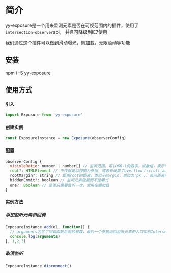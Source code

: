 # 简介

yy-exposure是一个用来监测元素是否在可视范围内的插件，使用了`intersection-observer`api， 并且可降级到IE7使用

我们通过这个插件可以做到滑动曝光，懒加载，无限滚动等功能

## 安装

npm i -S yy-exposure

## 使用方式

#### 引入
```js
import Exposure from 'yy-exposure'
```
#### 创建实例
```js
const ExposureInstance = new Exposure(observerConfig)
```
#### 配置
```js
observerConfig {
  visivleRatio: number | number[] // 监听范围，可以传0-1的数字，或数组，表示曝光面积所占比例
  root?: HTMLElement // 不传就是以视窗为参照，或者有设置了overflow：scroll|auto的祖先元素
  rootMargin?: string // 距离root的距离，类似于margin，单位为'px',，表示距离root多少就算重叠。 注意：即使是0，也要带单位
  hiddenEmmit?: boolean // 监听元素隐藏而不是曝光
  one?: Boolean // 是否只需要监听一次，常用在懒加载
}
```
#### 实例方法

##### 添加监听元素和回调
```js
ExposureInstance.add(el, function() {
  // arguments包含了回调函数后面的参数，最后一个参数返回监听元素的入口实例IntersectionObserverEntry
  console.log(arguments)
}, 1,2,3)
```

##### 取消监听
```js
ExposureInstance.disconnect()
```
